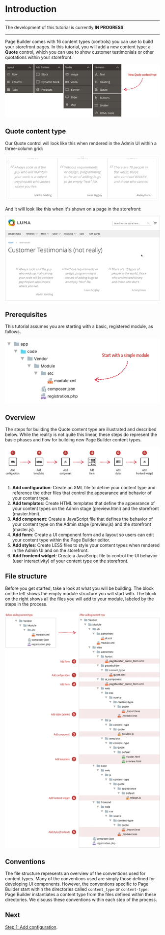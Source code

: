 # Introduction

***
The development of this tutorial is currently **IN PROGRESS**.

***

Page Builder comes with 16 content types (controls) you can use to build your storefront pages. In this tutorial, you will add a new content type: a **Quote** control, which you can use to show customer testimonials or other quotations within your storefront.

![Page Builder Content Types](../images/panel-horizontal.png)

## Quote content type

Our Quote control will look like this when rendered in the Admin UI within a three-column grid: 

![QuoteTypeDisplay](../images/QuoteTypeDisplay.png)

And it will look like this when it's shown on a page in the storefront:

![StorefrontTestimonials](../images/StorefrontTestimonials.png)



## Prerequisites

This tutorial assumes you are starting with a basic, registered module, as follows.

![Minimum module structure](../images/module-minimum-structure.png)



## Overview

The steps for building the Quote content type are illustrated and described below. While the reality is not quite this linear, these steps do represent the basic phases and flow for building new Page Builder content types.

![Creating Custom Content Types](../images/content-type-overview.png)

1. **Add configuration**: Create an XML file to define your content type and reference the other files that control the appearance and behavior of your content type.  
2. **Add templates**: Create HTML templates that define the appearance of your content types on the Admin stage (preview.html) and the storefront (master.html).
3. **Add component**: Create a JavaScript file that defines the behavior of your content type on the Admin stage (preview.js) and the storefront (master.js).
4. **Add form**: Create a UI component form and a layout so users can edit your content type within the Page Builder editor.
5. **Add styles**: Create LESS files to style your content types when rendered in the Admin UI and on the storefront. 
6. **Add frontend widget**: Create a JavaScript file to control the UI behavior (user interactivity) of your content type on the storefront.  

## File structure

Before you get started, take a look at what you will be building. The block on the left shows the empty module structure you will start with. The block on the right shows all the files you will add to your module, labeled by the steps in the process. 

![Before and after content type](../images/content-type-files.png)

## Conventions

The file structure represents an overview of the conventions used for content types. Many of the conventions used are simply those defined for developing UI components. However, the conventions specific to Page Builder start within the directories called `content_type` or `content-type`. Page Builder instantiates a content type from the files defined within these directories. We discuss these conventions within each step of the process.

## Next
[Step 1: Add configuration](step-1-add-configuration.md). 
